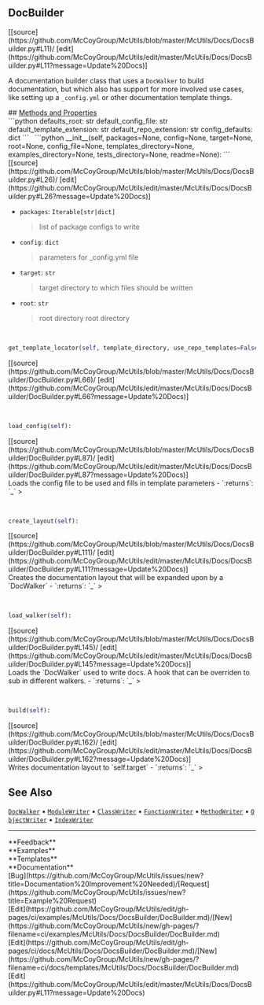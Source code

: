 ## <a id="McUtils.Docs.DocsBuilder.DocBuilder">DocBuilder</a> 

<div class="docs-source-link" markdown="1">
[[source](https://github.com/McCoyGroup/McUtils/blob/master/McUtils/Docs/DocsBuilder.py#L11)/
[edit](https://github.com/McCoyGroup/McUtils/edit/master/McUtils/Docs/DocsBuilder.py#L11?message=Update%20Docs)]
</div>

A documentation builder class that uses a `DocWalker`
to build documentation, but which also has support for more
involved use cases, like setting up a `_config.yml` or other
documentation template things.







<div class="collapsible-section">
 <div class="collapsible-section collapsible-section-header" markdown="1">
## <a class="collapse-link" data-toggle="collapse" href="#methods" markdown="1"> Methods and Properties</a> <a class="float-right" data-toggle="collapse" href="#methods"><i class="fa fa-chevron-down"></i></a>
 </div>
 <div class="collapsible-section collapsible-section-body collapse show" id="methods" markdown="1">
 ```python
defaults_root: str
default_config_file: str
default_template_extension: str
default_repo_extension: str
config_defaults: dict
```
<a id="McUtils.Docs.DocsBuilder.DocBuilder.__init__" class="docs-object-method">&nbsp;</a> 
```python
__init__(self, packages=None, config=None, target=None, root=None, config_file=None, templates_directory=None, examples_directory=None, tests_directory=None, readme=None): 
```
<div class="docs-source-link" markdown="1">
[[source](https://github.com/McCoyGroup/McUtils/blob/master/McUtils/Docs/DocsBuilder.py#L26)/
[edit](https://github.com/McCoyGroup/McUtils/edit/master/McUtils/Docs/DocsBuilder.py#L26?message=Update%20Docs)]
</div>

  - `packages`: `Iterable[str|dict]`
    > list of package configs to write
  - `config`: `dict`
    > parameters for _config.yml file
  - `target`: `str`
    > target directory to which files should be written
  - `root`: `str`
    > root directory
root directory


<a id="McUtils.Docs.DocsBuilder.DocBuilder.get_template_locator" class="docs-object-method">&nbsp;</a> 
```python
get_template_locator(self, template_directory, use_repo_templates=False): 
```
<div class="docs-source-link" markdown="1">
[[source](https://github.com/McCoyGroup/McUtils/blob/master/McUtils/Docs/DocsBuilder/DocBuilder.py#L66)/
[edit](https://github.com/McCoyGroup/McUtils/edit/master/McUtils/Docs/DocsBuilder/DocBuilder.py#L66?message=Update%20Docs)]
</div>


<a id="McUtils.Docs.DocsBuilder.DocBuilder.load_config" class="docs-object-method">&nbsp;</a> 
```python
load_config(self): 
```
<div class="docs-source-link" markdown="1">
[[source](https://github.com/McCoyGroup/McUtils/blob/master/McUtils/Docs/DocsBuilder/DocBuilder.py#L87)/
[edit](https://github.com/McCoyGroup/McUtils/edit/master/McUtils/Docs/DocsBuilder/DocBuilder.py#L87?message=Update%20Docs)]
</div>
Loads the config file to be used and fills in template parameters
  - `:returns`: `_`
    >


<a id="McUtils.Docs.DocsBuilder.DocBuilder.create_layout" class="docs-object-method">&nbsp;</a> 
```python
create_layout(self): 
```
<div class="docs-source-link" markdown="1">
[[source](https://github.com/McCoyGroup/McUtils/blob/master/McUtils/Docs/DocsBuilder/DocBuilder.py#L111)/
[edit](https://github.com/McCoyGroup/McUtils/edit/master/McUtils/Docs/DocsBuilder/DocBuilder.py#L111?message=Update%20Docs)]
</div>
Creates the documentation layout that will be expanded upon by
a `DocWalker`
  - `:returns`: `_`
    >


<a id="McUtils.Docs.DocsBuilder.DocBuilder.load_walker" class="docs-object-method">&nbsp;</a> 
```python
load_walker(self): 
```
<div class="docs-source-link" markdown="1">
[[source](https://github.com/McCoyGroup/McUtils/blob/master/McUtils/Docs/DocsBuilder/DocBuilder.py#L145)/
[edit](https://github.com/McCoyGroup/McUtils/edit/master/McUtils/Docs/DocsBuilder/DocBuilder.py#L145?message=Update%20Docs)]
</div>
Loads the `DocWalker` used to write docs.
A hook that can be overriden to sub in different walkers.
  - `:returns`: `_`
    >


<a id="McUtils.Docs.DocsBuilder.DocBuilder.build" class="docs-object-method">&nbsp;</a> 
```python
build(self): 
```
<div class="docs-source-link" markdown="1">
[[source](https://github.com/McCoyGroup/McUtils/blob/master/McUtils/Docs/DocsBuilder/DocBuilder.py#L162)/
[edit](https://github.com/McCoyGroup/McUtils/edit/master/McUtils/Docs/DocsBuilder/DocBuilder.py#L162?message=Update%20Docs)]
</div>
Writes documentation layout to `self.target`
  - `:returns`: `_`
    >
 </div>
</div>










## See Also
[`DocWalker`](../DocWalker/DocWalker.md)<span>&nbsp;&#9642;&nbsp;</span>[`ModuleWriter`](../DocWalker/ModuleWriter.md)<span>&nbsp;&#9642;&nbsp;</span>[`ClassWriter`](../DocWalker/ClassWriter.md)<span>&nbsp;&#9642;&nbsp;</span>[`FunctionWriter`](../DocWalker/FunctionWriter.md)<span>&nbsp;&#9642;&nbsp;</span>[`MethodWriter`](../DocWalker/MethodWriter.md)<span>&nbsp;&#9642;&nbsp;</span>[`ObjectWriter`](../DocWalker/ObjectWriter.md)<span>&nbsp;&#9642;&nbsp;</span>[`IndexWriter`](../DocWalker/IndexWriter.md)

---


<div markdown="1" class="text-secondary">
<div class="container">
  <div class="row">
   <div class="col" markdown="1">
**Feedback**   
</div>
   <div class="col" markdown="1">
**Examples**   
</div>
   <div class="col" markdown="1">
**Templates**   
</div>
   <div class="col" markdown="1">
**Documentation**   
</div>
   <div class="col" markdown="1">
   
</div>
   <div class="col" markdown="1">
   
</div>
   <div class="col" markdown="1">
   
</div>
</div>
  <div class="row">
   <div class="col" markdown="1">
[Bug](https://github.com/McCoyGroup/McUtils/issues/new?title=Documentation%20Improvement%20Needed)/[Request](https://github.com/McCoyGroup/McUtils/issues/new?title=Example%20Request)   
</div>
   <div class="col" markdown="1">
[Edit](https://github.com/McCoyGroup/McUtils/edit/gh-pages/ci/examples/McUtils/Docs/DocsBuilder/DocBuilder.md)/[New](https://github.com/McCoyGroup/McUtils/new/gh-pages/?filename=ci/examples/McUtils/Docs/DocsBuilder/DocBuilder.md)   
</div>
   <div class="col" markdown="1">
[Edit](https://github.com/McCoyGroup/McUtils/edit/gh-pages/ci/docs/McUtils/Docs/DocsBuilder/DocBuilder.md)/[New](https://github.com/McCoyGroup/McUtils/new/gh-pages/?filename=ci/docs/templates/McUtils/Docs/DocsBuilder/DocBuilder.md)   
</div>
   <div class="col" markdown="1">
[Edit](https://github.com/McCoyGroup/McUtils/edit/master/McUtils/Docs/DocsBuilder.py#L11?message=Update%20Docs)   
</div>
   <div class="col" markdown="1">
   
</div>
   <div class="col" markdown="1">
   
</div>
   <div class="col" markdown="1">
   
</div>
</div>
</div>
</div>